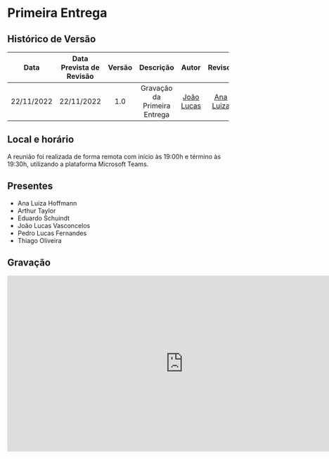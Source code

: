 # Primeira Entrega

## <a>Histórico de Versão</a>
|Data|Data Prevista de Revisão|Versão|Descrição|Autor|Revisor|
| :----------: |:-----------:| :------: | :-----------: | :---------: |:---------: |
|22/11/2022|22/11/2022|1.0|Gravação da Primeira Entrega| [João Lucas](https://github.com/Hackairos)| [Ana Luiza](https://github.com/AnHoff) |

## <a>Local e horário</a>

A reunião foi realizada de forma remota com início às 19:00h e término às 19:30h, utilizando a plataforma Microsoft Teams.

## <a>Presentes</a>

- Ana Luiza Hoffmann
- Arthur Taylor
- Eduardo Schuindt
- João Lucas Vasconcelos
- Pedro Lucas Fernandes
- Thiago Oliveira

## <a>Gravação</a>

<center>
<iframe width="800" height="400" src="https://www.youtube-nocookie.com/embed/X7KntEqHTHc" frameborder="0" allow="accelerometer; autoplay; clipboard-write; encrypted-media; gyroscope; picture-in-picture" allowfullscreen></iframe>
</center>
